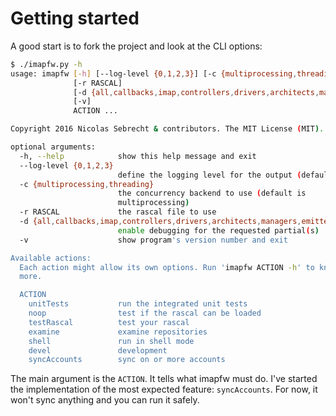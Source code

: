 # Getting started

A good start is to fork the project and look at the CLI options:

``` bash
$ ./imapfw.py -h
usage: imapfw [-h] [--log-level {0,1,2,3}] [-c {multiprocessing,threading}]
              [-r RASCAL]
              [-d {all,callbacks,imap,controllers,drivers,architects,managers,emitters,workers}]
              [-v]
              ACTION ...

Copyright 2016 Nicolas Sebrecht & contributors. The MIT License (MIT).

optional arguments:
  -h, --help            show this help message and exit
  --log-level {0,1,2,3}
                        define the logging level for the output (default is 3)
  -c {multiprocessing,threading}
                        the concurrency backend to use (default is
                        multiprocessing)
  -r RASCAL             the rascal file to use
  -d {all,callbacks,imap,controllers,drivers,architects,managers,emitters,workers}, --debug {all,callbacks,imap,controllers,drivers,architects,managers,emitters,workers}
                        enable debugging for the requested partial(s)
  -v                    show program's version number and exit

Available actions:
  Each action might allow its own options. Run 'imapfw ACTION -h' to know
  more.

  ACTION
    unitTests           run the integrated unit tests
    noop                test if the rascal can be loaded
    testRascal          test your rascal
    examine             examine repositories
    shell               run in shell mode
    devel               development
    syncAccounts        sync on or more accounts
```

The main argument is the `ACTION`. It tells what imapfw must do. I've started the implementation of the most expected feature: `syncAccounts`. For now, it won't sync anything and you can run it safely.

